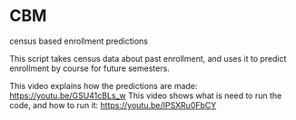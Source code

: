 # CBM
census based enrollment predictions

This script takes census data about past enrollment, and uses it to predict enrollment by course for future semesters. 

This video explains how the predictions are made: https://youtu.be/GSU41cBLs_w
This video shows what is need to run the code, and how to run it: https://youtu.be/IPSXRu0FbCY

